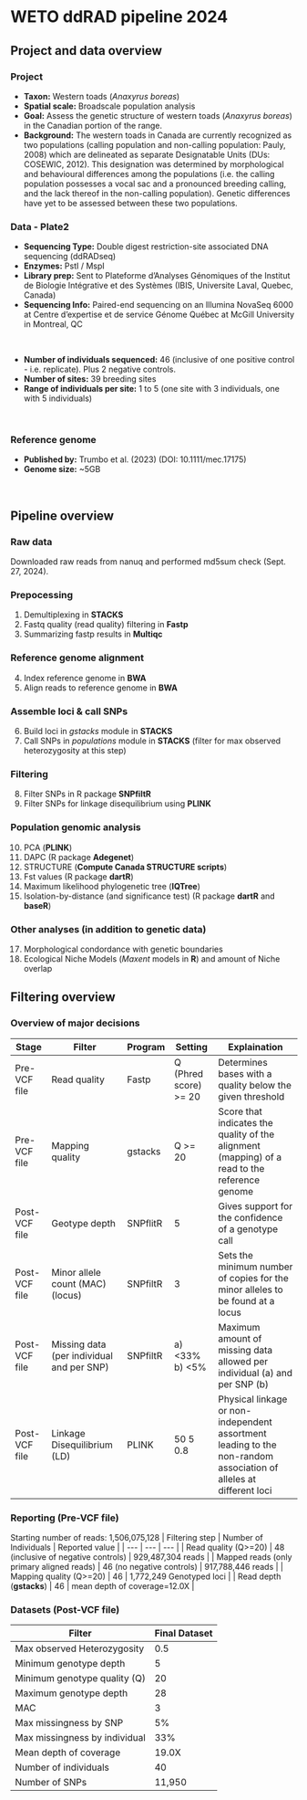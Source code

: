 # WETO ddRAD pipeline 2024
## Project and data overview
### Project
- **Taxon:** Western toads (*Anaxyrus boreas*)
- **Spatial scale:** Broadscale population analysis
- **Goal:** Assess the genetic structure of western toads (*Anaxyrus boreas*) in the Canadian portion of the range.
- **Background:** The western toads in Canada are currently recognized as two populations (calling population and non-calling population: Pauly, 2008) which are delineated as separate Designatable Units (DUs: COSEWIC, 2012). This designation was determined by morphological and behavioural differences among the populations (i.e. the calling population possesses a vocal sac and a pronounced breeding calling, and the lack thereof in the non-calling population). Genetic differences have yet to be assessed between these two populations.

### Data - Plate2
- **Sequencing Type:** Double digest restriction-site associated DNA sequencing (ddRADseq)
- **Enzymes:** PstI / MspI
- **Library prep:** Sent to Plateforme d’Analyses Génomiques of the Institut de Biologie Intégrative et des Systèmes (IBIS, Universite ́Laval, Quebec, Canada)
- **Sequencing Info:** Paired-end sequencing on an Illumina NovaSeq 6000 at Centre d’expertise et de service Génome Québec at McGill University in Montreal, QC
<br>

- **Number of individuals sequenced:** 46 (inclusive of one positive control - i.e. replicate). Plus 2 negative controls.
- **Number of sites:** 39 breeding sites
- **Range of individuals per site:** 1 to 5 (one site with 3 individuals, one with 5 individuals)
<br>

### Reference genome
- **Published by:** Trumbo et al. (2023) (DOI: 10.1111/mec.17175)
- **Genome size:** ~5GB
<br>

## Pipeline overview
### Raw data
Downloaded raw reads from nanuq and performed md5sum check (Sept. 27, 2024).
<br>

### Prepocessing
1. Demultiplexing in **STACKS**
2. Fastq quality (read quality) filtering in **Fastp**
3. Summarizing fastp results in **Multiqc**

### Reference genome alignment
4. Index reference genome in **BWA**
5. Align reads to reference genome in **BWA**

### Assemble loci & call SNPs
6. Build loci in *gstacks* module in **STACKS**
7. Call SNPs in *populations* module in **STACKS** (filter for max observed heterozygosity at this step)

### Filtering 
8. Filter SNPs in R package **SNPfiltR**
9. Filter SNPs for linkage disequilibrium using **PLINK**

### Population genomic analysis
10. PCA (**PLINK**)
11. DAPC (R package **Adegenet**)
12. STRUCTURE (**Compute Canada STRUCTURE scripts**)
13. Fst values (R package **dartR**)
14. Maximum likelihood phylogenetic tree (**IQTree**)  
15. Isolation-by-distance (and significance test) (R package **dartR** and **baseR**)

### Other analyses (in addition to genetic data)
17. Morphological condordance with genetic boundaries
18. Ecological Niche Models (*Maxent* models in **R**) and amount of Niche overlap
  

## Filtering overview
### Overview of major decisions
| Stage | Filter | Program | Setting | Explaination |
| --- | --- | --- | --- | --- |
| Pre-VCF file | Read quality | Fastp | Q (Phred score) >= 20 | Determines bases with a quality below the given threshold |
| Pre-VCF file | Mapping quality | gstacks | Q >= 20 | Score that indicates the quality of the alignment (mapping) of a read to the reference genome |
| Post-VCF file | Geotype depth | SNPflitR | 5 | Gives support for the confidence of a genotype call  |
| Post-VCF file | Minor allele count (MAC) (locus) | SNPfiltR | 3 | Sets the minimum number of copies for the minor alleles to be found at a locus |
| Post-VCF file | Missing data (per individual and per SNP) | SNPfiltR | a) <33% <br> b) <5% | Maximum amount of missing data allowed per individual (a) and per SNP (b) |
| Post-VCF file | Linkage Disequilibrium (LD) | PLINK | 50 5 0.8 | Physical linkage or non-independent assortment leading to the non-random association of alleles at different loci |  

### Reporting (Pre-VCF file)
Starting number of reads: 1,506,075,128
| Filtering step | Number of Individuals | Reported value |
| --- | --- | --- |
| Read quality (Q>=20) | 48 (inclusive of negative controls) | 929,487,304 reads |
| Mapped reads (only primary aligned reads) | 46 (no negative controls) | 917,788,446 reads |
| Mapping quality (Q>=20) | 46 | 1,772,249 Genotyped loci |
| Read depth (**gstacks**) | 46 | mean depth of coverage=12.0X |

### Datasets (Post-VCF file)
| Filter | Final Dataset |
| --- | --- |
| Max observed Heterozygosity| 0.5 |
| Minimum genotype depth | 5 |
| Minimum genotype quality (Q) | 20 |
| Maximum genotype depth | 28 |
| MAC | 3 |
| Max missingness by SNP | 5% |
| Max missingness by individual | 33% |
| Mean depth of coverage | 19.0X |
| Number of individuals | 40 |
| Number of SNPs | 11,950 |

